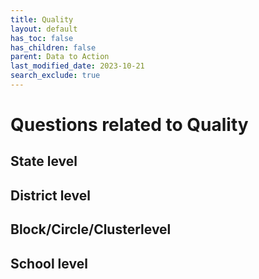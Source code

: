 ```yaml
---
title: Quality
layout: default
has_toc: false
has_children: false
parent: Data to Action
last_modified_date: 2023-10-21
search_exclude: true
---
```


# Questions related to Quality

## State level

## District level

## Block/Circle/Clusterlevel

## School level